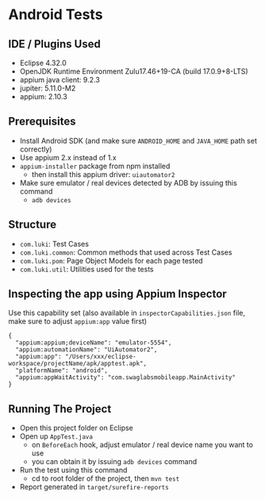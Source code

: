 # Android Tests

## IDE / Plugins Used
- Eclipse 4.32.0
- OpenJDK Runtime Environment Zulu17.46+19-CA (build 17.0.9+8-LTS)
- appium java client: 9.2.3
- jupiter: 5.11.0-M2
- appium: 2.10.3

## Prerequisites
- Install Android SDK (and make sure `ANDROID_HOME` and `JAVA_HOME` path set correctly)
- Use appium 2.x instead of 1.x
- `appium-installer` package from npm installed
	- then install this appium driver: `uiautomator2`
- Make sure emulator / real devices detected by ADB by issuing this command
	- `adb devices`

## Structure
- `com.luki`: Test Cases
- `com.luki.common`: Common methods that used across Test Cases
- `com.luki.pom`: Page Object Models for each page tested
- `com.luki.util`: Utilities used for the tests


## Inspecting the app using Appium Inspector
Use this capability set (also available in `inspectorCapabilities.json` file, make sure to adjust `appium:app` value first)
```
{
  "appium:appium;deviceName": "emulator-5554",
  "appium:automationName": "UiAutomator2",
  "appium:app": "/Users/xxx/eclipse-workspace/projectName/apk/apptest.apk",
  "platformName": "android",
  "appium:appWaitActivity": "com.swaglabsmobileapp.MainActivity"
}
```

## Running The Project 
- Open this project folder on Eclipse 
- Open up `AppTest.java`
	- on `BeforeEach` hook, adjust emulator / real device name you want to use
	- you can obtain it by issuing `adb devices` command
- Run the test using this command
	- cd to root folder of the project, then `mvn test`
- Report generated in `target/surefire-reports`